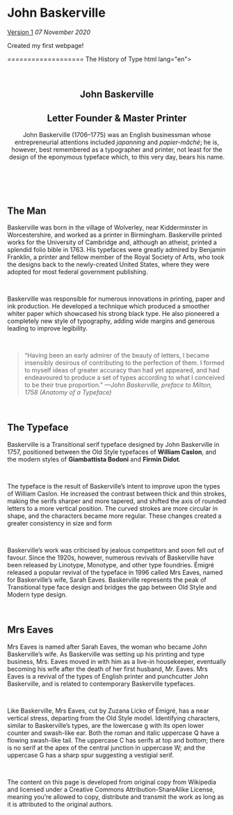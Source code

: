 John Baskerville
==================
[Version 1](https://florencealade.github.io/john-baskerville/john-baskerville.html)
*07 November 2020*

Created my first webpage!









===================
The History of Type
html lang="en">
<head>
    <meta charset="utf-8" />
    <meta name="author" content="Florence Alade">
    <title>John Baskerville Version 1</title>
</head>
​
<body>
<article>
    <header>
        <h1>John Baskerville</h1>
            <h2>Letter Founder & Master Printer</h2>
                <p>John Baskerville (1706–1775) was an English businessman whose entrepreneurial attentions included <i>japanning</i> and <i>papier-mâché</i>; he is, however, best remembered as a typographer and printer, not least for the design of the eponymous typeface which, to this very day, bears his name.</p>
    </header>
​
<section>
    <h2>The Man</h2>
        <p>Baskerville was born in the village of Wolverley, near Kidderminster in Worcestershire, and worked as a printer in Birmingham. Baskerville printed works for the University of Cambridge and, although an atheist, printed a splendid folio bible in 1763. His typefaces were greatly admired by Benjamin Franklin, a printer and fellow member of the Royal Society of Arts, who took the designs back to the newly-created United States, where they were adopted for most federal government publishing.</p>
​
        <p>Baskerville was responsible for numerous innovations in printing, paper and ink production. He developed a technique which produced a smoother whiter paper which showcased his strong black type. He also pioneered a completely new style of typography, adding wide margins and generous leading to improve legibility.</p>
​
        <blockquote>“Having been an early admirer of the beauty of letters, I became insensibly desirous of contributing to the perfection of them. I formed to myself ideas of greater accuracy than had yet appeared, and had endeavoured to produce a set of types according to what I conceived to be their true proportion.” <cite>—John Baskerville, preface to Milton, 1758 (Anatomy of a Typeface)</cite></blockquote>
</section>
​
<section>
    <h2>The Typeface</h2>
        <p>Baskerville is a Transitional serif typeface designed by John Baskerville in 1757, positioned between the Old Style typefaces of <b>William Caslon</b>, and the modern styles of <b>Giambattista Bodoni</b> and <b>Firmin Didot</b>.</p>
​
        <p>The typeface is the result of Baskerville’s intent to improve upon the types of William Caslon. He increased the contrast between thick and thin strokes, making the serifs sharper and more tapered, and shifted the axis of rounded letters to a more vertical position. The curved strokes are more circular in shape, and the characters became more regular. These changes created a greater consistency in size and form</p>
​
        <p>Baskerville’s work was criticised by jealous competitors and soon fell out of favour. Since the 1920s, however, numerous revivals of Baskerville have been released by Linotype, Monotype, and other type foundries. Émigré released a popular revival of the typeface in 1996 called Mrs Eaves, named for Baskerville’s wife, Sarah Eaves. Baskerville represents the peak of Transitional type face design and bridges the gap between Old Style and Modern type design.</p>
</section>
​
<section>
    <h2>Mrs Eaves</h2>
        <p>Mrs Eaves is named after Sarah Eaves, the woman who became John Baskerville’s wife. As Baskerville was setting up his printing and type business, Mrs. Eaves moved in with him as a live-in housekeeper, eventually becoming his wife after the death of her first husband, Mr. Eaves. Mrs Eaves is a revival of the types of English printer and punchcutter John Baskerville, and is related to contemporary Baskerville typefaces.</p>
​
        <p>Like Baskerville, Mrs Eaves, cut by Zuzana Licko of Émigré, has a near vertical stress, departing from the Old Style model. Identifying characters, similar to Baskerville’s types, are the lowercase g with its open lower counter and swash-like ear. Both the roman and italic uppercase Q have a flowing swash-like tail. The uppercase C has serifs at top and bottom; there is no serif at the apex of the central junction in uppercase W; and the uppercase G has a sharp spur suggesting a vestigial serif.</p>
</section>
</article>
​
<footer>
    <p>The content on this page is developed from original copy from Wikipedia and licensed under a Creative Commons Attribution-ShareAlike License, meaning you’re allowed to copy, distribute and transmit the work as long as it is attributed to the original authors.</p>
</footer>
​
</body>
</html>
